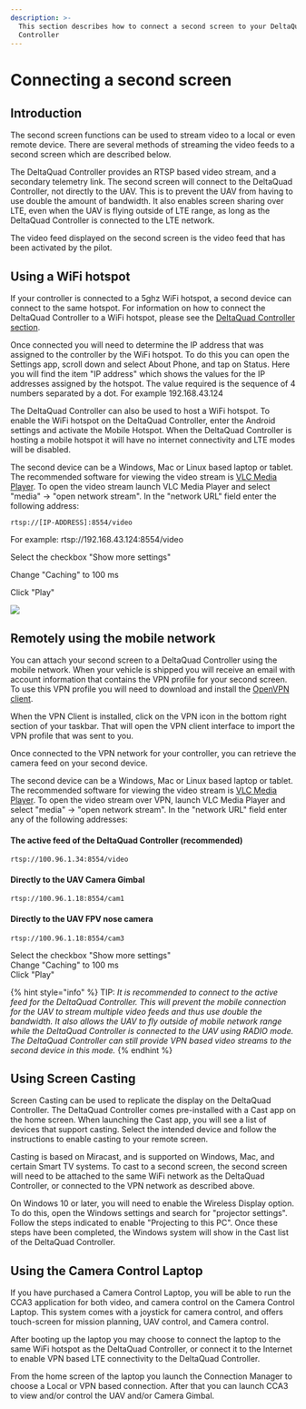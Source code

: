 ```yaml
---
description: >-
  This section describes how to connect a second screen to your DeltaQuad
  Controller
---
```


# Connecting a second screen

## Introduction

The second screen functions can be used to stream video to a local or even remote device. There are several methods of streaming the video feeds to a second screen which are described below.&#x20;

The DeltaQuad Controller provides an RTSP based video stream, and a secondary telemetry link. The second screen will connect to the DeltaQuad Controller, not directly to the UAV. This is to prevent the UAV from having to use double the amount of bandwidth. It also enables screen sharing over LTE, even when the UAV is flying outside of LTE range, as long as the DeltaQuad Controller is connected to the LTE network.

The video feed displayed on the second screen is the video feed that has been activated by the pilot.

## Using a WiFi hotspot

If your controller is connected to a 5ghz WiFi hotspot, a second device can connect to the same hotspot. For information on how to connect the DeltaQuad Controller to a WiFi hotspot, please see the [DeltaQuad Controller section](deltaquad-controller.md).

Once connected you will need to determine the IP address that was assigned to the controller by the WiFi hotspot. To do this you can open the Settings app, scroll down and select About Phone, and tap on Status. Here you will find the item "IP address" which shows the values for the IP addresses assigned by the hotspot. The value required is the sequence of 4 numbers separated by a dot. For example 192.168.43.124

The DeltaQuad Controller can also be used to host a WiFi hotspot. To enable the WiFi hotspot on the DeltaQuad Controller, enter the Android settings and activate the Mobile Hotspot. When the DeltaQuad Controller is hosting a mobile hotspot it will have no internet connectivity and LTE modes will be disabled.

The second device can be a Windows, Mac or Linux based laptop or tablet. The recommended software for viewing the video stream is [VLC Media Player](https://www.videolan.org). To open the video stream launch VLC Media Player and select "media" -> "open network stream". In the "network URL" field enter the following address:

```
rtsp://[IP-ADDRESS]:8554/video
```

For example: rtsp://192.168.43.124:8554/video

Select the checkbox  "Show more settings"

Change "Caching" to 100 ms

Click "Play"

![](../../.gitbook/assets/Selection\_321.jpg)

## Remotely using the mobile network

You can attach your second screen to a DeltaQuad Controller using the mobile network. When your vehicle is shipped you will receive an email with account information that contains the VPN profile for your second screen. To use this VPN profile you will need to download and install the [OpenVPN client](https://openvpn.net/vpn-client/).

When the VPN Client is installed, click on the VPN icon in the bottom right section of your taskbar. That will open the VPN client interface to import the VPN profile that was sent to you.

Once connected to the VPN network for your controller, you can retrieve the camera feed on your second device.

The second device can be a Windows, Mac or Linux based laptop or tablet. The recommended software for viewing the video stream is [VLC Media Player](https://www.videolan.org). To open the video stream over VPN, launch VLC Media Player and select "media" -> "open network stream". In the "network URL" field enter any of the following addresses:

#### The active feed of the DeltaQuad Controller (recommended)

```
rtsp://100.96.1.34:8554/video
```

#### Directly to the UAV Camera Gimbal

```
rtsp://100.96.1.18:8554/cam1
```

#### Directly to the UAV FPV nose camera

```
rtsp://100.96.1.18:8554/cam3
```

Select the checkbox  "Show more settings"\
Change "Caching" to 100 ms\
Click "Play"

{% hint style="info" %}
TIP: _It is recommended to connect to the active feed for the DeltaQuad Controller. This will prevent the mobile connection for the UAV to stream multiple video feeds and thus use double the bandwidth. It also allows the UAV to fly outside of mobile network range while the DeltaQuad Controller is connected to the UAV using RADIO mode. The DeltaQuad Controller can still provide VPN based video streams to the second device in this mode._
{% endhint %}

## Using Screen Casting

Screen Casting can be used to replicate the display on the DeltaQuad Controller. The DeltaQuad Controller comes pre-installed with a Cast app on the home screen. When launching the Cast app, you will see a list of devices that support casting. Select the intended device and follow the instructions to enable casting to your remote screen.

Casting is based on Miracast, and is supported on Windows, Mac, and certain Smart TV systems. To cast to a second screen, the second screen will need to be attached to the same WiFi network as the DeltaQuad Controller, or connected to the VPN network as described above.

On Windows 10 or later, you will need to enable the Wireless Display option. To do this, open the Windows settings and search for "projector settings". Follow the steps indicated to enable "Projecting to this PC". Once these steps have been completed, the Windows system will show in the Cast list of the DeltaQuad Controller.

## Using the Camera Control Laptop

If you have purchased a Camera Control Laptop, you will be able to run the CCA3 application for both video, and camera control on the Camera Control Laptop. This system comes with a joystick for camera control, and offers touch-screen for mission planning, UAV control, and Camera control.

After booting up the laptop you may choose to connect the laptop to the same WiFi hotspot as the DeltaQuad Controller, or connect it to the Internet to enable VPN based LTE connectivity to the DeltaQuad Controller.

From the home screen of the laptop you launch the Connection Manager to choose a Local or VPN based connection. After that you can launch CCA3 to view and/or control the UAV and/or Camera Gimbal.
